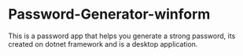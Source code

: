 # Password-Generator-winform
This is a password app that helps you generate a strong password, its created on dotnet framework and is a desktop application.
